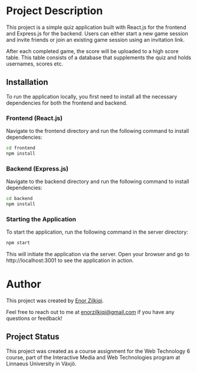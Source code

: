 # Project Description

This project is a simple quiz application built with React.js for the frontend and Express.js for the backend. Users can either start a new game session and invite friends or join an existing game session using an invitation link.

After each completed game, the score will be uploaded to a high score table. This table consists of a database that supplements the quiz and holds usernames, scores etc.

## Installation

To run the application locally, you first need to install all the necessary dependencies for both the frontend and backend.

### Frontend (React.js)

Navigate to the frontend directory and run the following command to install dependencies:

```bash
cd frontend
npm install
```

### Backend (Express.js)

Navigate to the backend directory and run the following command to install dependencies:

```bash
cd backend
npm install
```

### Starting the Application

To start the application, run the following command in the server directory:

```bash
npm start
```

This will initiate the application via the server. Open your browser and go to http://localhost:3001 to see the application in action.

# Author

This project was created by [Enor Zilkiqi](https://github.com/phatd0nut).

Feel free to reach out to me at enorzilkiqi@gmail.com if you have any questions or feedback!

## Project Status

This project was created as a course assignment for the Web Technology 6 course, part of the Interactive Media and Web Technologies program at Linnaeus University in Växjö.